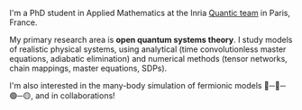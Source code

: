 I'm a PhD student in Applied Mathematics at the Inria [Quantic team](https://quantic.phys.ens.fr/) in Paris, France. 

My primary research area is **open quantum systems theory**. I study models of realistic physical systems, using analytical (time convolutionless master equations, adiabatic elimination) and numerical methods (tensor networks, chain mappings, master equations, SDPs).

I'm also interested in the many-body simulation of fermionic models 🔵─🔴─🟢─🟡, and in collaborations!

<!--
**angelariva/angelariva** is a ✨ _special_ ✨ repository because its `README.md` (this file) appears on your GitHub profile.

Here are some ideas to get you started:

- 🔭 I’m currently working on ...
- 🌱 I’m currently learning ...
- 👯 I’m looking to collaborate on ...
- 🤔 I’m looking for help with ...
- 💬 Ask me about ...
- 📫 How to reach me: ...
- 😄 Pronouns: ...
- ⚡ Fun fact: ...
-->
